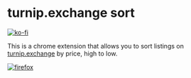 # turnip.exchange sort

[![ko-fi](https://www.ko-fi.com/img/githubbutton_sm.svg)](https://ko-fi.com/I3I01PVEO)

This is a chrome extension that allows you to sort listings on [turnip.exchange](https://turnip.exchange/islands) by price, high to low.

[![firefox](https://fingertips.dev/img/get-the-addon.png)](https://addons.mozilla.org/en-US/firefox/addon/turnip-exchange-sort/)